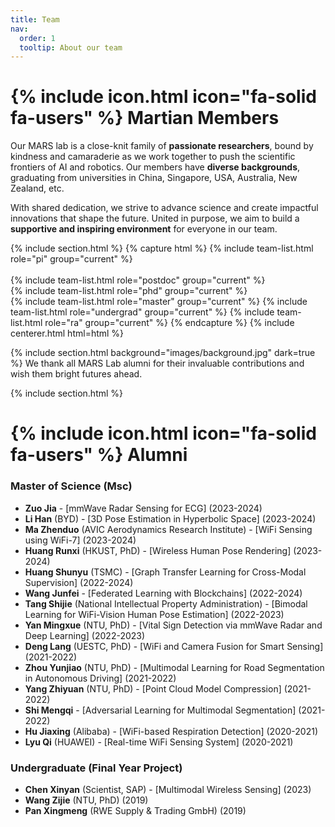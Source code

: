 ```yaml
---
title: Team
nav:
  order: 1
  tooltip: About our team
---
```


# {% include icon.html icon="fa-solid fa-users" %} Martian Members

Our MARS lab is a close-knit family of **passionate researchers**, bound by kindness and camaraderie as we work together to push the scientific frontiers of AI and robotics. Our members have **diverse backgrounds**, graduating from universities in China, Singapore, USA, Australia, New Zealand, etc.

With shared dedication, we strive to advance science and create impactful innovations that shape the future. United in purpose, we aim to build a **supportive and inspiring environment** for everyone in our team.

{% include section.html %}
{% capture html %}
{% include team-list.html role="pi" group="current" %}
<br><br>
{% include team-list.html role="postdoc" group="current" %}
<br>
{% include team-list.html role="phd" group="current" %}
<br>
{% include team-list.html role="master" group="current" %}
{% include team-list.html role="undergrad" group="current" %}
{% include team-list.html role="ra" group="current" %}
{% endcapture %}
{% include centerer.html html=html %}

{% include section.html background="images/background.jpg" dark=true %}
We thank all MARS Lab alumni for their invaluable contributions and wish them bright futures ahead.

{% include section.html %}
# {% include icon.html icon="fa-solid fa-users" %} Alumni

### Master of Science (Msc)
<ul>
  <li><strong>Zuo Jia</strong> - [mmWave Radar Sensing for ECG] (2023-2024)</li>
  <li><strong>Li Han</strong> (BYD) - [3D Pose Estimation in Hyperbolic Space] (2023-2024)</li>
  <li><strong>Ma Zhenduo</strong> (AVIC Aerodynamics Research Institute) - [WiFi Sensing using WiFi-7] (2023-2024)</li>
  <li><strong>Huang Runxi</strong> (HKUST, PhD) - [Wireless Human Pose Rendering] (2023-2024)</li>
  <li><strong>Huang Shunyu</strong> (TSMC) - [Graph Transfer Learning for Cross-Modal Supervision] (2022-2024)</li>
  <li><strong>Wang Junfei</strong> - [Federated Learning with Blockchains] (2022-2024)</li>
  <li><strong>Tang Shijie</strong> (National Intellectual Property Administration) - [Bimodal Learning for WiFi-Vision Human Pose Estimation] (2022-2023)</li>
  <li><strong>Yan Mingxue</strong> (NTU, PhD) - [Vital Sign Detection via mmWave Radar and Deep Learning] (2022-2023)</li>
  <li><strong>Deng Lang</strong> (UESTC, PhD) - [WiFi and Camera Fusion for Smart Sensing] (2021-2022)</li>
  <li><strong>Zhou Yunjiao</strong> (NTU, PhD) - [Multimodal Learning for Road Segmentation in Autonomous Driving] (2021-2022)</li>
  <li><strong>Yang Zhiyuan</strong> (NTU, PhD) - [Point Cloud Model Compression] (2021-2022)</li>
  <li><strong>Shi Mengqi</strong> - [Adversarial Learning for Multimodal Segmentation] (2021-2022)</li>
  <li><strong>Hu Jiaxing</strong> (Alibaba) - [WiFi-based Respiration Detection] (2020-2021)</li>
  <li><strong>Lyu Qi</strong> (HUAWEI) - [Real-time WiFi Sensing System] (2020-2021)</li>
</ul>

### Undergraduate (Final Year Project)
<ul>
  <li><strong>Chen Xinyan</strong> (Scientist, SAP) - [Multimodal Wireless Sensing] (2023)</li>
  <li><strong>Wang Zijie</strong> (NTU, PhD) (2019)</li>
  <li><strong>Pan Xingmeng</strong> (RWE Supply &amp; Trading GmbH) (2019)</li>
</ul>
